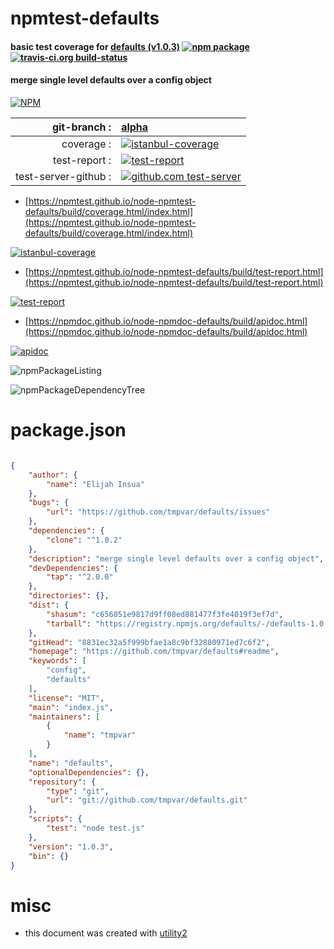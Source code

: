 # npmtest-defaults

#### basic test coverage for  [defaults (v1.0.3)](https://github.com/tmpvar/defaults#readme)  [![npm package](https://img.shields.io/npm/v/npmtest-defaults.svg?style=flat-square)](https://www.npmjs.org/package/npmtest-defaults) [![travis-ci.org build-status](https://api.travis-ci.org/npmtest/node-npmtest-defaults.svg)](https://travis-ci.org/npmtest/node-npmtest-defaults)

#### merge single level defaults over a config object

[![NPM](https://nodei.co/npm/defaults.png?downloads=true&downloadRank=true&stars=true)](https://www.npmjs.com/package/defaults)

| git-branch : | [alpha](https://github.com/npmtest/node-npmtest-defaults/tree/alpha)|
|--:|:--|
| coverage : | [![istanbul-coverage](https://npmtest.github.io/node-npmtest-defaults/build/coverage.badge.svg)](https://npmtest.github.io/node-npmtest-defaults/build/coverage.html/index.html)|
| test-report : | [![test-report](https://npmtest.github.io/node-npmtest-defaults/build/test-report.badge.svg)](https://npmtest.github.io/node-npmtest-defaults/build/test-report.html)|
| test-server-github : | [![github.com test-server](https://npmtest.github.io/node-npmtest-defaults/GitHub-Mark-32px.png)](https://npmtest.github.io/node-npmtest-defaults/build/app/index.html) | | build-artifacts : | [![build-artifacts](https://npmtest.github.io/node-npmtest-defaults/glyphicons_144_folder_open.png)](https://github.com/npmtest/node-npmtest-defaults/tree/gh-pages/build)|

- [https://npmtest.github.io/node-npmtest-defaults/build/coverage.html/index.html](https://npmtest.github.io/node-npmtest-defaults/build/coverage.html/index.html)

[![istanbul-coverage](https://npmtest.github.io/node-npmtest-defaults/build/screenCapture.buildCi.browser.%252Ftmp%252Fbuild%252Fcoverage.lib.html.png)](https://npmtest.github.io/node-npmtest-defaults/build/coverage.html/index.html)

- [https://npmtest.github.io/node-npmtest-defaults/build/test-report.html](https://npmtest.github.io/node-npmtest-defaults/build/test-report.html)

[![test-report](https://npmtest.github.io/node-npmtest-defaults/build/screenCapture.buildCi.browser.%252Ftmp%252Fbuild%252Ftest-report.html.png)](https://npmtest.github.io/node-npmtest-defaults/build/test-report.html)

- [https://npmdoc.github.io/node-npmdoc-defaults/build/apidoc.html](https://npmdoc.github.io/node-npmdoc-defaults/build/apidoc.html)

[![apidoc](https://npmdoc.github.io/node-npmdoc-defaults/build/screenCapture.buildCi.browser.%252Ftmp%252Fbuild%252Fapidoc.html.png)](https://npmdoc.github.io/node-npmdoc-defaults/build/apidoc.html)

![npmPackageListing](https://npmtest.github.io/node-npmtest-defaults/build/screenCapture.npmPackageListing.svg)

![npmPackageDependencyTree](https://npmtest.github.io/node-npmtest-defaults/build/screenCapture.npmPackageDependencyTree.svg)



# package.json

```json

{
    "author": {
        "name": "Elijah Insua"
    },
    "bugs": {
        "url": "https://github.com/tmpvar/defaults/issues"
    },
    "dependencies": {
        "clone": "^1.0.2"
    },
    "description": "merge single level defaults over a config object",
    "devDependencies": {
        "tap": "^2.0.0"
    },
    "directories": {},
    "dist": {
        "shasum": "c656051e9817d9ff08ed881477f3fe4019f3ef7d",
        "tarball": "https://registry.npmjs.org/defaults/-/defaults-1.0.3.tgz"
    },
    "gitHead": "8831ec32a5f999bfae1a8c9bf32880971ed7c6f2",
    "homepage": "https://github.com/tmpvar/defaults#readme",
    "keywords": [
        "config",
        "defaults"
    ],
    "license": "MIT",
    "main": "index.js",
    "maintainers": [
        {
            "name": "tmpvar"
        }
    ],
    "name": "defaults",
    "optionalDependencies": {},
    "repository": {
        "type": "git",
        "url": "git://github.com/tmpvar/defaults.git"
    },
    "scripts": {
        "test": "node test.js"
    },
    "version": "1.0.3",
    "bin": {}
}
```



# misc
- this document was created with [utility2](https://github.com/kaizhu256/node-utility2)
